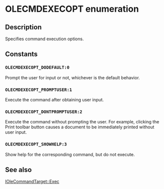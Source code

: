 # OLECMDEXECOPT enumeration

## Description

Specifies command execution options.

## Constants

### `OLECMDEXECOPT_DODEFAULT:0`

Prompt the user for input or not, whichever is the default behavior.

### `OLECMDEXECOPT_PROMPTUSER:1`

Execute the command after obtaining user input.

### `OLECMDEXECOPT_DONTPROMPTUSER:2`

Execute the command without prompting the user. For example, clicking the Print toolbar button causes a document to be immediately printed without user input.

### `OLECMDEXECOPT_SHOWHELP:3`

Show help for the corresponding command, but do not execute.

## See also

[IOleCommandTarget::Exec](https://learn.microsoft.com/windows/desktop/api/docobj/nf-docobj-iolecommandtarget-exec)